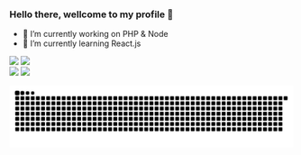 ### Hello there, wellcome to my profile 👋
- 🔭 I’m currently working on PHP & Node
- 🌱 I’m currently learning React.js
<div>  
  <img height = "150em" src = "https://github-readme-stats.vercel.app/api?username=LucasSalesMoreira&show_icons=true&&theme=nightowl&include_all_commits=true&count_private=true"/>
  <img height = "150em" src = "https://github-readme-stats.vercel.app/api/top-langs/?username=LucasSalesMoreira&layout=compact&langs_count=16&theme=nightowl"/>
</div>
<!--
<div style = "display: inline_block"> <br>
  <img aligh = "center" alt = "python" height = "40" width = "90" src="https://cdn.jsdelivr.net/gh/devicons/devicon/icons/python/python-original.svg"/>
  <img aligh = "center" alt = "HTML" height = "40" width = "90" src="https://cdn.jsdelivr.net/gh/devicons/devicon/icons/html5/html5-original.svg"/>
  <img aligh = "center" alt = "CSS" height = "40" width = "90" src="https://cdn.jsdelivr.net/gh/devicons/devicon/icons/css3/css3-original.svg"/>
  <img aligh = "center" alt = "C" height = "40" width = "90" src= "https://cdn.jsdelivr.net/gh/devicons/devicon/icons/c/c-original.svg"/>
  <img aligh = "center" alt = "Java" height = "40" width = "90" src= "https://cdn.jsdelivr.net/gh/devicons/devicon/icons/java/java-original.svg"/>
  <img aligh = "center" alt = "Bootstrap" height = "40" width = "90" src= "https://cdn.jsdelivr.net/gh/devicons/devicon/icons/bootstrap/bootstrap-original.svg"/>
  <img aligh = "right" height="150" style="border-radius:50px; alt = "Aly-Doctor" src = "https://media4.giphy.com/media/SuIyXbcCE76MbePBYm/giphy.gif?cid=790b76111c02e3eb3597a3a8f0f9f2282893d7c2f67a62bc&rid=giphy.gif&ct=g">
</div> <br>-->
  
<div>
  <div> 
  <a href = "mailto:lucasdevsoftware@gmail.com"><img src="https://img.shields.io/badge/-Gmail-%23333?style=for-the-badge&logo=gmail&logoColor=white" target="_blank"></a>
  <a href="https://www.linkedin.com/in/lucas-sales-b46782198/" target="_blank"><img src="https://img.shields.io/badge/-LinkedIn-%230077B5?style=for-the-badge&logo=linkedin&logoColor=white" target="_blank"></a> 

![Snake animation](https://github.com/LucasSalesMoreira/LucasSalesMoreira/blob/output/github-contribution-grid-snake.svg)
 
<div>
